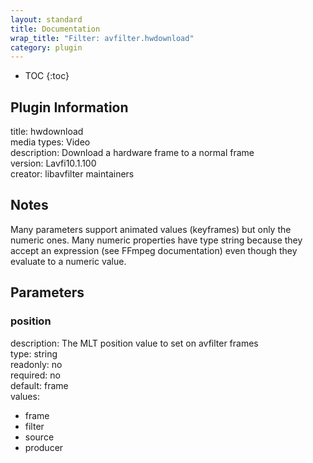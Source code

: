 ```yaml
---
layout: standard
title: Documentation
wrap_title: "Filter: avfilter.hwdownload"
category: plugin
---
```

* TOC
{:toc}

## Plugin Information

title: hwdownload  
media types:
Video  
description: Download a hardware frame to a normal frame  
version: Lavfi10.1.100  
creator: libavfilter maintainers  

## Notes

Many parameters support animated values (keyframes) but only the numeric ones. Many numeric properties have type string because they accept an expression (see FFmpeg documentation) even though they evaluate to a numeric value.

## Parameters

### position

  
description:
The MLT position value to set on avfilter frames  
type: string  
readonly: no  
required: no  
default: frame  
values:  

* frame
* filter
* source
* producer

